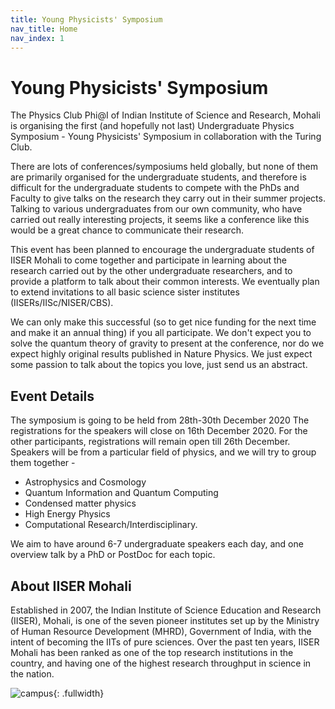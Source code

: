 ```yaml
---
title: Young Physicists' Symposium
nav_title: Home
nav_index: 1
---
```


# Young Physicists' Symposium

The Physics Club Phi@I of Indian Institute of Science and Research, Mohali is organising the first (and hopefully not last) Undergraduate Physics Symposium - Young Physicists' Symposium in collaboration with the Turing Club.

There are lots of conferences/symposiums held globally, but none of them are primarily organised for the undergraduate students, and therefore is difficult for the undergraduate students to compete with the PhDs and Faculty to give talks on the research they carry out in their summer projects. Talking to various undergraduates from our own community, who have carried out really interesting projects, it seems like a conference like this would be a great chance to communicate their research.

This event has been planned to encourage the undergraduate students of IISER Mohali to come together and participate in learning about the research carried out by the other undergraduate researchers, and to provide a platform to talk about their common interests. We eventually plan to extend invitations to all basic science sister institutes (IISERs/IISc/NISER/CBS).

We can only make this successful (so to get nice funding for the next time and make it an annual thing) if you all participate. We don't expect you to solve the quantum theory of gravity to present at the conference, nor do we expect highly original results published in Nature Physics. We just expect some passion to talk about the topics you love, just send us an abstract.  

## Event Details

The symposium is going to be held from 28th-30th December 2020
The registrations for the speakers will close on 16th December 2020. For the other participants, registrations will remain open till 26th December.
Speakers will be from a particular field of physics, and we will try to group them together -

- Astrophysics and Cosmology
- Quantum Information and Quantum Computing
- Condensed matter physics
- High Energy Physics
- Computational Research/Interdisciplinary.

We aim to have around 6-7 undergraduate speakers each day, and one overview talk by a PhD or PostDoc for each topic.

## About IISER Mohali

Established in 2007, the Indian Institute of Science Education and Research (IISER), Mohali, is one of the seven pioneer institutes set up by the Ministry of Human Resource Development (MHRD), Government of India, with the intent of becoming the IITs of pure sciences. Over the past ten years, IISER Mohali has been ranked as one of the top research institutions in the country, and having one of the highest research throughput in science in the nation.

![campus](https://www.iisermohali.ac.in/images/iiserm/bannerimgs/aboutus_banner.jpg){: .fullwidth}

